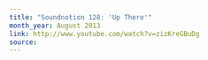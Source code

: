 ```yaml
---
title: "Soundnotion 128: 'Up There'"
month_year: August 2013
link: http://www.youtube.com/watch?v=zizKreGBuDg
source:
---
```

